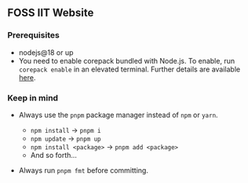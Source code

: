 ## FOSS IIT Website

### Prerequisites

- nodejs@18 or up
- You need to enable corepack bundled with Node.js. To enable, run `corepack enable` in an elevated terminal. Further details are available [here](https://nodejs.org/api/corepack.html#enabling-the-feature).

### Keep in mind

- Always use the `pnpm` package manager instead of `npm` or `yarn`.
  - `npm install` -> `pnpm i`
  - `npm update` -> `pnpm up`
  - `npm install <package>` -> `pnpm add <package>`
  - And so forth...

- Always run `pnpm fmt` before committing.
